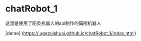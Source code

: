 # chatRobot_1

这里是使用了图灵机器人的api制作的简陋机器人

[demo] (https://lugezuishuai.github.io/chatRobot_1/index.html)
